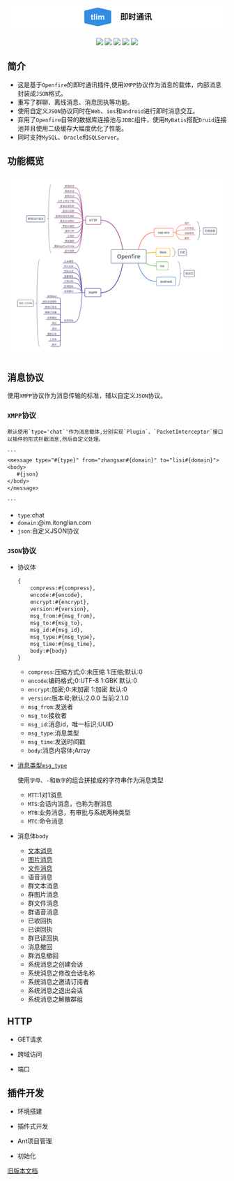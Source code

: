 ![Alt text][symbol]
-------------------
<div align="center">

[![](https://img.shields.io/badge/doc-2.1.0-green.svg)](https://github.com/GepengCn/tlim/blob/dev/src/README.md)
[![](https://img.shields.io/badge/download-v1.1-blue.svg)](https://github.com/GepengCn/tlim/releases/download/V1.1/openfire_V_1_1.zip)
[![](https://img.shields.io/badge/msg-type-yellowgreen.svg)](https://github.com/GepengCn/tlim/blob/dev/src/MESSAGE_TYPE.md)
[![](https://img.shields.io/badge/doc-old-red.svg)](https://github.com/GepengCn/tlim/blob/master/README.md)
[![](https://img.shields.io/badge/demo-coolweb-lightgrey.svg)](http://coolweb.club)

</div>

## 简介


- 这是基于`Openfire`的即时通讯插件,使用`XMPP`协议作为消息的载体，内部消息封装成`JSON`格式。
- 重写了群聊、离线消息、消息回执等功能。
- 使用自定义`JSON`协议同时在`Web`、`ios`和`android`进行即时消息交互。
- 弃用了`Openfire`自带的数据库连接池与`JDBC`组件，使用`MyBatis`搭配`Druid`连接池并且使用二级缓存大幅度优化了性能。
- 同时支持`MySQL`、`Oracle`和`SQLServer`。

## 功能概览

![Alt text][openfire]


## 消息协议

使用`XMPP`协议作为消息传输的标准，辅以自定义`JSON`协议。

### `XMPP`协议

    默认使用`type='chat`'作为消息载体,分别实现`Plugin`、`PacketInterceptor`接口以插件的形式拦截消息,然后自定义处理。

    ```
    <message type="#{type}" from="zhangsan#{domain}" to="lisi#{domain}">
    <body>
       #{json}
    </body>
    </message>

    ```

- `type`:chat
- `domain`:@im.itonglian.com
- `json`:自定义JSON协议

### `JSON`协议

- 协议体

    ```
    {
        compress:#{compress},
        encode:#{encode},
        encrypt:#{encrypt},
        version:#{version},
        msg_from:#{msg_from},
        msg_to:#{msg_to},
        msg_id:#{msg_id},
        msg_type:#{msg_type},
        msg_time:#{msg_time},
        body:#{body}
    }
    ```

    - `compress`:压缩方式;0:未压缩 1:压缩;默认:0
    - `encode`:编码格式;0:UTF-8 1:GBK 默认:0
    - `encrypt`:加密;0:未加密 1:加密 默认:0
    - `version`:版本号;默认:2.0.0 当前:2.1.0
    - `msg_from`:发送者
    - `msg_to`:接收者
    - `msg_id`:消息id，唯一标识;UUID
    - `msg_type`:消息类型
    - `msg_time`:发送时间戳
    - `body`:消息内容体;Array

- [消息类型`msg_type`][messageType]

    使用`字母`、`-`和`数字`的组合拼接成的字符串作为消息类型

    - `MTT`:1对1消息
    - `MTS`:会话内消息，也称为群消息
    - `MTB`:业务消息，有审批与系统两种类型
    - `MTC`:命令消息

 - 消息体`body`
    - [文本消息][MTT-000]
    - [图片消息][MTT-001]
    - [文件消息][MTT-002]
    - 语音消息
    - 群文本消息
    - 群图片消息
    - 群文件消息
    - 群语音消息
    - 已收回执
    - 已读回执
    - 群已读回执
    - 消息撤回
    - 群消息撤回
    - 系统消息之创建会话
    - 系统消息之修改会话名称
    - 系统消息之邀请订阅者
    - 系统消息之退出会话
    - 系统消息之解散群组

## HTTP

- GET请求

- 跨域访问

- 端口


## 插件开发

- 环境搭建

- 插件式开发

- Ant项目管理

- 初始化



[旧版本文档][oldDoc]










[messageType]:https://github.com/GepengCn/tlim/blob/dev/src/MESSAGE_TYPE.md

[openfire]:https://github.com/GepengCn/tlim/blob/dev/images/openfire.png?raw=true

[symbol]:https://github.com/GepengCn/tlim/blob/dev/images/tlim.png?raw=true

[oldDoc]:https://github.com/GepengCn/tlim/blob/master/README.md

[MTT-000]:https://github.com/GepengCn/tlim/blob/dev/src/message_body/TEXT.md
[MTT-001]:https://github.com/GepengCn/tlim/blob/dev/src/message_body/PICTURE.md
[MTT-002]:https://github.com/GepengCn/tlim/blob/dev/src/message_body/FILE.md

